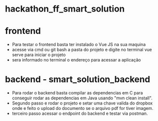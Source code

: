 # hackathon_ff_smart_solution

# frontend

- Para testar o frontend basta ter instalado o Vue JS na sua maquina
- acesse via cmd ou git bash a pasta do projeto e digite no terminal vue serve para iniciar o projeto
- sera informado no terminal o endereço para acessar a aplicação


# backend - smart_solution_backend

- Para rodar o backend basta compilar as dependencias em C para conseguir rodar as dependencias em Java usando "mvn clean install".
- Segundo passo e rodar o projeto e setar uma chave valida do dropbox onde e feito o upload do documento se o arquivo pdf for tiver imagem.
- terceiro passo acessar o endpoint do backend e testar via postman.

